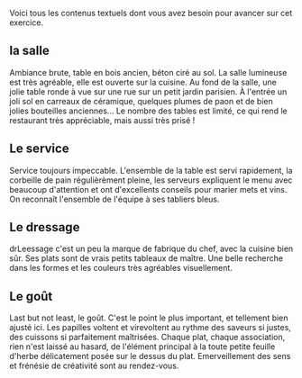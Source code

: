 Voici tous les contenus textuels dont vous avez besoin pour avancer sur cet exercice.



## la salle

Ambiance brute, table en bois ancien, béton ciré au sol. La salle lumineuse est très agréable, elle est ouverte sur la cuisine. Au fond de la salle, une jolie table ronde à vue sur une rue sur un petit jardin parisien. À l'entrée un joli sol en carreaux de céramique, quelques plumes de paon et de bien jolies bouteilles anciennes...
Le nombre des tables est limité, ce qui rend le restaurant très appréciable, mais aussi très prisé !


## Le service

Service toujours impeccable. L'ensemble de la table est servi rapidement, la corbeille de pain régulièrèment pleine, les serveurs expliquent le menu avec beaucoup d'attention et ont d'excellents conseils pour marier mets et vins.
On reconnaît l'ensemble de l'équipe à ses tabliers bleus.


## Le dressage

 drLeessage c'est un peu la marque de fabrique du chef, avec la cuisine bien sûr. Ses plats sont de vrais petits tableaux de maître. Une belle recherche dans les formes et les couleurs très agréables visuellement.


## Le goût

Last but not least, le goût. C'est le point le plus important, et tellement bien ajusté ici. Les papilles voltent et virevoltent au rythme des saveurs si justes, des cuissons si parfaitement maîtrisées.
Chaque plat, chaque association, rien n'est laissé au hasard, de l'élément principal à la toute petite feuille d'herbe délicatement posée sur le dessus du plat. Emerveillement des sens et frénésie de créativité sont au rendez-vous.
